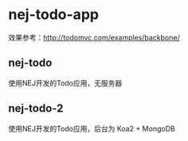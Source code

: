 # nej-todo-app
效果参考：http://todomvc.com/examples/backbone/ 
## nej-todo
使用NEJ开发的Todo应用，无服务器
## nej-todo-2
使用NEJ开发的Todo应用，后台为 Koa2 + MongoDB
